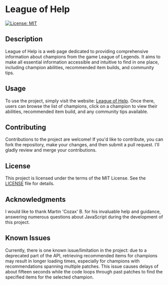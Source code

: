 # League of Help

[![License: MIT](https://img.shields.io/badge/License-MIT-yellow.svg)](https://opensource.org/licenses/MIT)

## Description

League of Help is a web page dedicated to providing comprehensive information about champions from the game League of Legends. It aims to make all essential information accessible and intuitive to find in one place, including champion abilities, recommended item builds, and community tips.

## Usage

To use the project, simply visit the website: [League of Help](https://vianpyro.github.io/league_of_help). Once there, users can browse the list of champions, click on a champion to view their abilities, recommended item build, and any community tips available.

## Contributing

Contributions to the project are welcome! If you'd like to contribute, you can fork the repository, make your changes, and then submit a pull request. I'll gladly review and merge your contributions.

## License

This project is licensed under the terms of the MIT License. See the [LICENSE](LICENSE) file for details.

## Acknowledgments

I would like to thank Martin 'Cozax' B. for his invaluable help and guidance, answering numerous questions about JavaScript during the development of this project.

## Known Issues

Currently, there is one known issue/limitation in the project: due to a deprecated part of the API, retrieving recommended items for champions may result in longer loading times, especially for champions with recommendations spanning multiple patches. This issue causes delays of about fifteen seconds while the code loops through past patches to find the specified items for the selected champion.
